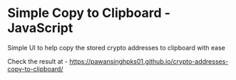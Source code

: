 # Simple Copy to Clipboard - JavaScript
Simple UI to help copy the stored crypto addresses to clipboard with ease

Check the result at - https://pawansinghpks01.github.io/crypto-addresses-copy-to-clipboard/
